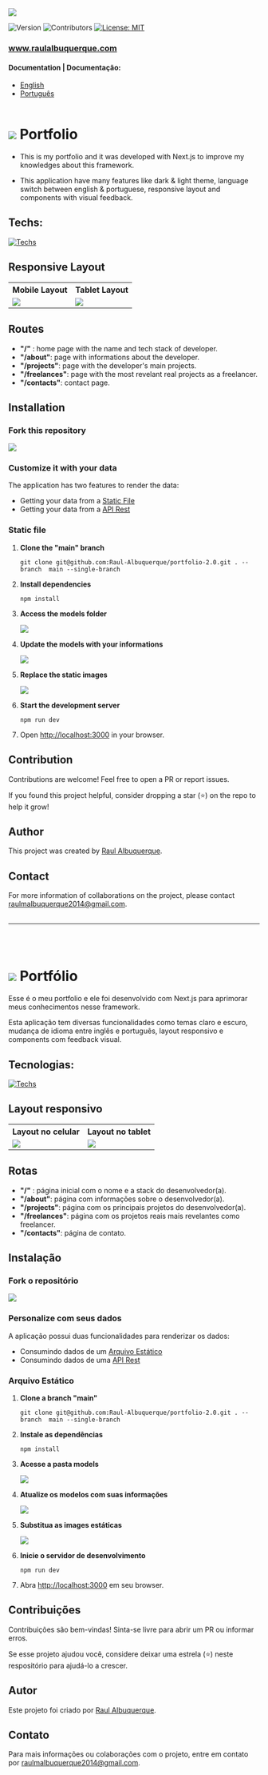 <img src="./github/images/banner.png" />

![Version](https://img.shields.io/badge/version-1.0.0-blue)
![Contributors](https://img.shields.io/badge/contributors-1-orange)
[![License: MIT](https://img.shields.io/badge/License-MIT-yellow.svg)](https://opensource.org/licenses/MIT)

### <a target="_blank" href="https://www.raulalbuquerque.com/">www.raulalbuquerque.com</a>

#### Documentation | Documentação:
- [English](#portfolio)
- [Português](#portfólio)
<br><br>

# <img src="./github/icons/en.svg" /> Portfolio 

* This is my portfolio and it was developed with Next.js to improve my knowledges about this framework.

* This application have many features like dark & light theme, language switch between english & portuguese, responsive layout and components with visual feedback.

## Techs:
[![Techs](https://skillicons.dev/icons?i=html,css,ts,next,react,m&perline=8)](https://skillicons.dev)

## Responsive Layout

<table style="border: none;">
    <tr>
        <th style="text-align: center;">Mobile Layout</th>
        <th style="text-align: center;">Tablet Layout</th>
    </tr>
    <tr>
        <td>
            <img src="./github/images/mobile.png" />
        </td>
        <td>
            <img src="./github/images/tablet.png" />
        </td>
    </tr>
</table>

## Routes

- **"/"** : home page with the name and tech stack of developer.
- **"/about"**: page with informations about the developer.
- **"/projects"**: page with the developer's main projects.
- **"/freelances"**: page with the most revelant real projects as a freelancer.
- **"/contacts"**: contact page.

## Installation

### Fork this repository

<img src="https://servidor-estatico-eight-murex.vercel.app/fork.jpg" /> 

### Customize it with your data

The application has two features to render the data:
    
- Getting your data from a [Static File](#static-file)
- Getting your data from a [API Rest](#api-rest)

### Static file

1. **Clone the "main" branch**

    ```shell
    git clone git@github.com:Raul-Albuquerque/portfolio-2.0.git . --branch  main --single-branch
    ```

2. **Install dependencies**

    ```shell
    npm install
    ```

3. **Access the models folder**

    <img src="./github/images/models.png" /> 

4. **Update the models with your informations**

    <img src="./github/images/allModels.png" />

5. **Replace the static images**

    <img src="./github/images/static.png" /> 

6. **Start the development server**

    ```shell
    npm run dev
    ```
7. Open [http://localhost:3000](http://localhost:3000) in your browser.

<!-- ### API Rest

In order to get your data from a API Rest you have to use the rest-api branch.

1. **Clone the rest-api branch**

    ```shell
    git clone git@github.com:Raul-Albuquerque/portfolio-2.0.git . --branch 
    rest-api --single-branch
    ```
2. **Install dependencies**

    ```shell
    npm install
    ``` -->

## Contribution

Contributions are welcome! Feel free to open a PR or report issues.

If you found this project helpful, consider dropping a star (⭐) on the repo to help it grow!

## Author
This project was created by [Raul Albuquerque](http://localhost:3000).

## Contact
For more information of collaborations on the project, please contact [raulmalbuquerque2014@gmail.com](mailto:raulmalbuquerque2014@gmail.com).
<br><br>
<hr>
<br><br>

# <img src="./github/icons/br.svg" /> Portfólio 
Esse é o meu portfolio e ele foi desenvolvido com Next.js para aprimorar meus conhecimentos nesse framework.

Esta aplicação tem diversas funcionalidades como temas claro e escuro, mudança de idioma entre inglês e português, layout responsivo e components com feedback visual.

## Tecnologias:
[![Techs](https://skillicons.dev/icons?i=html,css,ts,next,react,m&perline=8)](https://skillicons.dev)

## Layout responsivo

<table style="border: none;">
    <tr>
        <th style="text-align: center;">Layout no celular</th>
        <th style="text-align: center;">Layout no tablet</th>
    </tr>
    <tr>
        <td>
            <img src="./github/images/mobile.png" />
        </td>
        <td>
            <img src="./github/images/tablet.png" />
        </td>
    </tr>
</table>

## Rotas

- **"/"** : página inicial com o nome e a stack do desenvolvedor(a).
- **"/about"**: página com informações sobre o desenvolvedor(a).
- **"/projects"**: página com os principais projetos do desenvolvedor(a).
- **"/freelances"**: página com os projetos reais mais revelantes como freelancer.
- **"/contacts"**: página de contato.

## Instalação

### Fork o repositório

<img src="https://servidor-estatico-eight-murex.vercel.app/fork.jpg" /> 

### Personalize com seus dados

A aplicação possui duas funcionalidades para renderizar os dados:
    
- Consumindo dados de um [Arquivo Estático](#arquivo-estático)
- Consumindo dados de uma [API Rest](#rest-api)

### Arquivo Estático

1. **Clone a branch "main"**

    ```shell
    git clone git@github.com:Raul-Albuquerque/portfolio-2.0.git . --branch  main --single-branch
    ```

2. **Instale as dependências**

    ```shell
    npm install
    ```

3. **Acesse a pasta models**

    <img src="./github/images/models.png" /> 

4. **Atualize os modelos com suas informações**

    <img src="./github/images/allModels.png" />

5. **Substitua as images estáticas**

    <img src="./github/images/static.png" /> 

6. **Inicie o servidor de desenvolvimento**

    ```shell
    npm run dev
    ```
7. Abra [http://localhost:3000](http://localhost:3000) em seu browser.

<!-- ### API Rest

Para conseguir consumir seus dados de uma API Rest você vai ter que utilizar a branch rest-api.

1. **Clone the rest-api branch**

    ```shell
    git clone git@github.com:Raul-Albuquerque/portfolio-2.0.git . --branch 
    rest-api --single-branch
    ```
2. **Install dependencies**

    ```shell
    npm install
    ``` -->

## Contribuições
Contribuições são bem-vindas! Sinta-se livre para abrir um PR ou informar erros.

Se esse projeto ajudou você, considere deixar uma estrela (⭐) neste respositório para ajudá-lo a crescer.

## Autor
Este projeto foi criado por [Raul Albuquerque](http://localhost:3000).

## Contato
Para mais informações ou colaborações com o projeto, entre em contato por [raulmalbuquerque2014@gmail.com](mailto:raulmalbuquerque2014@gmail.com).
